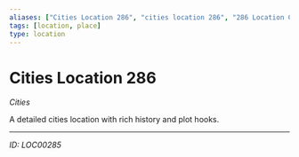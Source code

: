 ```yaml
---
aliases: ["Cities Location 286", "cities location 286", "286 Location Cities"]
tags: [location, place]
type: location
---
```


# Cities Location 286

*Cities*

A detailed cities location with rich history and plot hooks.

---
*ID: LOC00285*